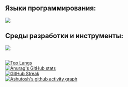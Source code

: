 ## Языки программирования:<br>
<img src="https://skillicons.dev/icons?i=cpp, vhd, assembler" /><br>
## Среды разработки и инструменты:<br>
<img src="https://skillicons.dev/icons?i=vim, git,github,docker,kubernetes, Makefile, MaxPlusII, Quartus2" /><br><br>

[![Top Langs](https://github-readme-stats.vercel.app/api/top-langs/?username=User1235321&layout=compact)](https://github.com/anuraghazra/github-readme-stats)<br>
[![Anurag's GitHub stats](https://github-readme-stats.vercel.app/api?username=User1235321)](https://github.com/anuraghazra/github-readme-stats)<br>
[![GitHub Streak](https://streak-stats.demolab.com/?user=User1235321)](https://git.io/streak-stats)<br>
[![Ashutosh's github activity graph](https://github-readme-activity-graph.vercel.app/graph?username=User1235321)](https://github.com/ashutosh00710/github-readme-activity-graph)<br>
